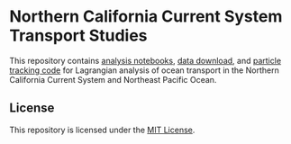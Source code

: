 # Northern California Current System Transport Studies

This repository contains [analysis notebooks](./notebooks/), [data download](./scripts/), and [particle tracking code](./scripts/) for Lagrangian analysis of ocean transport in the Northern California Current System and Northeast Pacific Ocean.

## License

This repository is licensed under the [MIT License](./LICENSE).
